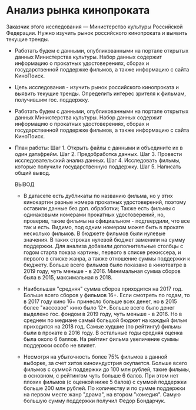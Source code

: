# Анализ рынка кинопроката
Заказчик этого исследования — Министерство культуры Российской Федерации. Нужно изучить рынок российского кинопроката и выявить текущие тренды.  

- Работать будем с данными, опубликованными на портале открытых данных Министерства культуры. Набор данных содержит информацию о прокатных удостоверениях, сборах и государственной поддержке фильмов, а также информацию с сайта КиноПоиск. 

- Цель исследования - изучить рынок российского кинопроката и выявить текущие тренды. Определить интерес зрителя к фильмам, получившим гос. поддержку.

- Работать будем с данными, опубликованными на портале открытых данных Министерства культуры. Набор данных содержит информацию о прокатных удостоверениях, сборах и государственной поддержке фильмов, а также информацию с сайта КиноПоиск.

- План работы: Шаг 1. Открыть файлы с данными и объедините их в один датафрейм. Шаг 2. Предобработка данных. Шаг 3. Провести исследовательский анализ данных. Шаг 4. Исследовать фильмы, которые получили государственную поддержку. Шаг 5. Написать общий вывод.

  ВЫВОД

  - В датасете есть дубликаты по названию фильма, но у этих кинокартин разные номера прокатных удостоверений, поэтому оставили данные без доп. обработки; Также есть фильмы с одинаковыми номерами прокатных удостоверений, но, проверив, такие фильмы на официальном - подтвердили, что все так и есть. Видимо, под одним номером может быть в прокате несколько фильмов. В бюджете фильмов были нулевые значения. В таких строках нулевой бюджет заменили на сумму поддержки. Для анализа добавили дополнительные столбцы с годом старта показа картины, первого в списке режиссера, и первого в списке жанра, а также отношение суммы поддержки к бюджету. Больше всего фильмов было показано в кинотеатре в 2019 году, чуть меньше - в 2016. Минимальная сумма сборов была в 2015, максимальная в 2018.

  - Наибольшая "средняя" сумма сборов приходится на 2017 год. Больше всего сборов у фильмов 16+. Если смотреть по годам, то в 2017 году кино 16+ принесло больше всех денег, но в 2015 более "кассовое" кино было 12+. Больше всего было денег выделено гос. фондом в 2019 году, чуть меньше - в 2016. Но в среднем по медиане самый большой бюджет на каждый фильм приходится на 2018 год. Самые худшие (по рейтингу) фильмы были в прокате в 2016 году. В остальные годы средняя оценка была около 6 баллов. На рейтинг фильма увеличение суммы поддержки особо не влияет.

  - Несмотря на убыточность более 75% фильмов в данной выборке, за счет хитов киноиндустрия окупается. Больше всего фильмов с суммой поддержки до 100 млн рублей, такие фильмы, в основном, с рейтингом чуть больше 6 балов. При этом нет плохих фильмов (с оценкой ниже 5 балов) с суммой поддержки больше 200 млн рублей. По количеству и по сумме поддержки на первом месте жанр "драма", на втором "комедия". Самую большую сумму поддержки получил Федор Бондарчук.
